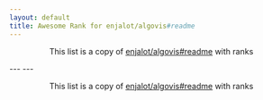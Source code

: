 ```yaml
---
layout: default
title: Awesome Rank for enjalot/algovis#readme
---
```


<p align="center">
	This list is a copy of <a href="https://github.com/enjalot/algovis#readme">enjalot/algovis#readme</a> with ranks
</p>
---
---
<p align="center">
	This list is a copy of <a href="https://github.com/enjalot/algovis#readme">enjalot/algovis#readme</a> with ranks
</p>
